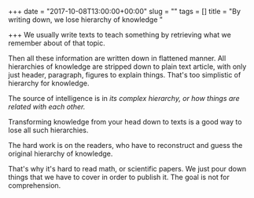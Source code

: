 +++
date = "2017-10-08T13:00:00+00:00"
slug = ""
tags = []
title = "By writing down, we lose hierarchy of knowledge "

+++
We usually write texts to teach something by retrieving what we remember about of that topic.

Then all these information are written down in flattened manner. All hierarchies of knowledge are stripped down to plain text article, with only just header, paragraph, figures to explain things. That's too simplistic of  hierarchy for knowledge.

The source of intelligence is in _its complex hierarchy, or how things are related with each other._

Transforming knowledge from your head down to texts is a good way to lose all such hierarchies.

The hard work is on the readers, who have to reconstruct and guess the original hierarchy of knowledge.

That's why it's hard to read math, or scientific papers. We just pour down things that we have to cover in order to publish it. The goal is not for comprehension.